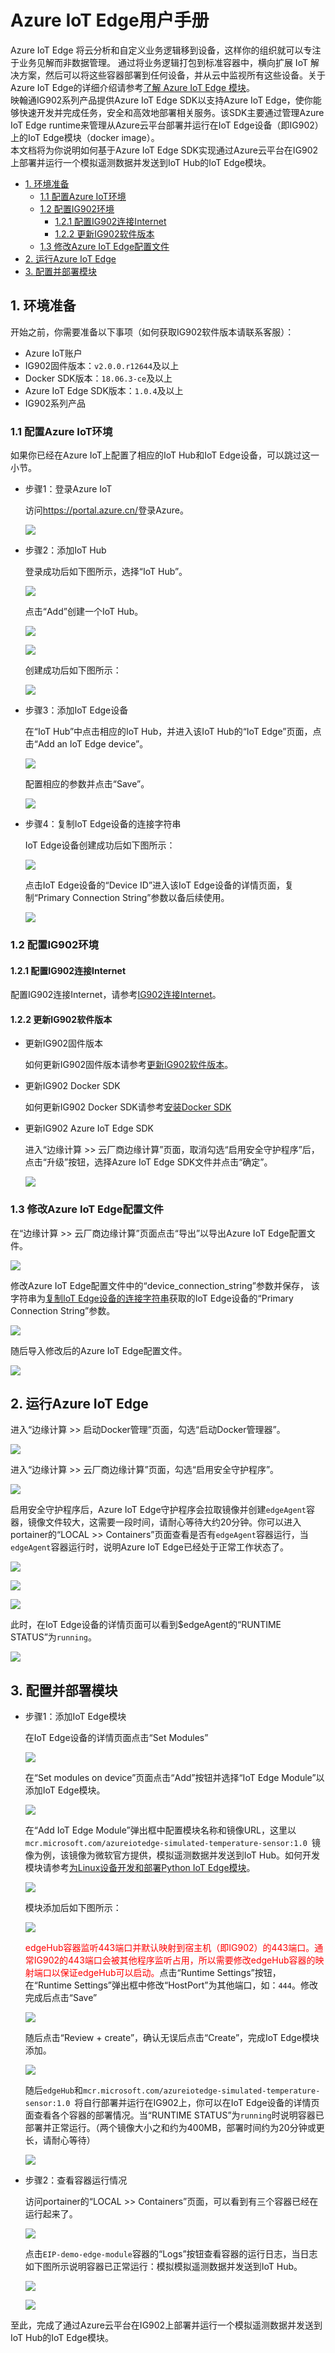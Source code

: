 # Azure IoT Edge用户手册
Azure IoT Edge 将云分析和自定义业务逻辑移到设备，这样你的组织就可以专注于业务见解而非数据管理。 通过将业务逻辑打包到标准容器中，横向扩展 IoT 解决方案，然后可以将这些容器部署到任何设备，并从云中监视所有这些设备。关于Azure IoT Edge的详细介绍请参考[了解 Azure IoT Edge 模块](https://docs.azure.cn/zh-cn/iot-edge/iot-edge-modules)。  
映翰通IG902系列产品提供Azure IoT Edge SDK以支持Azure IoT Edge，使你能够快速开发并完成任务，安全和高效地部署相关服务。该SDK主要通过管理Azure IoT Edge runtime来管理从Azure云平台部署并运行在IoT Edge设备（即IG902）上的IoT Edge模块（docker image）。  
本文档将为你说明如何基于Azure IoT Edge SDK实现通过Azure云平台在IG902上部署并运行一个模拟遥测数据并发送到IoT Hub的IoT Edge模块。

  - [1. 环境准备](#environmental-preparation)
    - [1.1 配置Azure IoT环境](#configure-azure-iot-environment)
    - [1.2 配置IG902环境](#configure-ig902-environment)
      - [1.2.1 配置IG902连接Internet](#configure-wan)
      - [1.2.2 更新IG902软件版本](#update-ig902-software-version)
    - [1.3 修改Azure IoT Edge配置文件](#change-azure-iot-edge-configuration-file)
  - [2. 运行Azure IoT Edge](#run-azure-iot-edge)
  - [3. 配置并部署模块](#configure-and-deploy-modules)

<a id="environmental-preparation"> </a>  

## 1. 环境准备
开始之前，你需要准备以下事项（如何获取IG902软件版本请联系客服）：
- Azure IoT账户
- IG902固件版本：`v2.0.0.r12644`及以上
- Docker SDK版本：`18.06.3-ce`及以上
- Azure IoT Edge SDK版本：`1.0.4`及以上
- IG902系列产品

<a id="configure-azure-iot-environment"> </a>  

### 1.1 配置Azure IoT环境
如果你已经在Azure IoT上配置了相应的IoT Hub和IoT Edge设备，可以跳过这一小节。
- 步骤1：登录Azure IoT  

  访问<https://portal.azure.cn/>登录Azure。  

  ![](images/2020-04-01-11-17-22.png)  

- 步骤2：添加IoT Hub  

  登录成功后如下图所示，选择“IoT Hub”。  

  ![](images/2020-04-01-11-20-56.png)  

  点击“Add”创建一个IoT Hub。  

  ![](images/2020-04-01-11-22-39.png)  

  ![](images/2020-04-01-11-25-09.png)  

  创建成功后如下图所示：  

  ![](images/2020-04-01-11-28-51.png)  

- 步骤3：添加IoT Edge设备  

  在“IoT Hub”中点击相应的IoT Hub，并进入该IoT Hub的“IoT Edge”页面，点击“Add an IoT Edge device”。  

  ![](images/2020-07-01-10-43-59.png)  

  配置相应的参数并点击“Save”。  

  ![](images/2020-07-01-10-45-04.png)

<a id="copy-connection-string"> </a>  

- 步骤4：复制IoT Edge设备的连接字符串  

  IoT Edge设备创建成功后如下图所示：  

  ![](images/2020-07-01-10-46-25.png)  

  点击IoT Edge设备的“Device ID”进入该IoT Edge设备的详情页面，复制“Primary Connection String”参数以备后续使用。  

  ![](images/2020-07-01-10-48-09.png)


<a id="configure-ig902-environment"> </a>  

### 1.2 配置IG902环境

<a id="configure-wan"> </a>  

#### 1.2.1 配置IG902连接Internet
配置IG902连接Internet，请参考[IG902连接Internet](http://manual.ig.inhand.com.cn/zh_CN/latest/IG902-Quick-Start-Manual-CN.html#set-wan-parameters)。

<a id="update-ig902-software-version"> </a>  

#### 1.2.2 更新IG902软件版本
- 更新IG902固件版本  

  如何更新IG902固件版本请参考[更新IG902软件版本](http://manual.ig.inhand.com.cn/zh_CN/latest/IG902-Quick-Start-Manual-CN.html#update-the-software)。
- 更新IG902 Docker SDK  

  如何更新IG902 Docker SDK请参考[安装Docker SDK](http://docker.ig.inhand.com.cn/zh_CN/latest/Docker-user-manual-CN.html#install-docker-sdk-and-enable-docker-manager)
- 更新IG902 Azure IoT Edge SDK  

  进入“边缘计算 >> 云厂商边缘计算”页面，取消勾选“启用安全守护程序”后，点击“升级”按钮，选择Azure IoT Edge SDK文件并点击“确定”。  
  
  ![](images/2020-07-01-11-07-21.png)  

<a id="change-azure-iot-edge-configuration-file"> </a>  

### 1.3 修改Azure IoT Edge配置文件
  在“边缘计算 >> 云厂商边缘计算”页面点击“导出”以导出Azure IoT Edge配置文件。  
  
  ![](images/2020-07-01-11-07-48.png)  

  修改Azure IoT Edge配置文件中的“device_connection_string”参数并保存， 该字符串为[复制IoT Edge设备的连接字符串](#copy-connection-string)获取的IoT Edge设备的“Primary Connection String”参数。  
  
  ![](images/2020-07-01-11-10-20.png)  

  随后导入修改后的Azure IoT Edge配置文件。  

  ![](images/2020-07-01-11-13-34.png)

<a id="run-azure-iot-edge"> </a>  

## 2. 运行Azure IoT Edge
  进入“边缘计算 >> 启动Docker管理”页面，勾选“启动Docker管理器”。  

  ![](images/2020-07-01-11-15-17.png)  

  进入“边缘计算 >> 云厂商边缘计算”页面，勾选“启用安全守护程序”。  

  ![](images/2020-07-01-11-16-35.png)  

  启用安全守护程序后，Azure IoT Edge守护程序会拉取镜像并创建`edgeAgent`容器，镜像文件较大，这需要一段时间，请耐心等待大约20分钟。你可以进入portainer的“LOCAL >> Containers”页面查看是否有`edgeAgent`容器运行，当`edgeAgent`容器运行时，说明Azure IoT Edge已经处于正常工作状态了。
  
  ![](images/2020-07-01-13-19-07.png)  

  ![](images/2020-07-01-13-20-30.png)

  ![](images/2020-07-01-13-19-25.png)

  此时，在IoT Edge设备的详情页面可以看到$edgeAgent的“RUNTIME STATUS”为`running`。  

  ![](images/2020-07-01-14-55-52.png)

<a id="configure-and-deploy-modules"> </a>  

## 3. 配置并部署模块
- 步骤1：添加IoT Edge模块  

  在IoT Edge设备的详情页面点击“Set Modules”  

  ![](images/2020-07-01-13-23-33.png)  

  在“Set modules on device”页面点击“Add”按钮并选择“IoT Edge Module”以添加IoT Edge模块。  

  ![](images/2020-07-01-13-26-18.png)  

  在“Add IoT Edge Module”弹出框中配置模块名称和镜像URL，这里以`mcr.microsoft.com/azureiotedge-simulated-temperature-sensor:1.0 `镜像为例，该镜像为微软官方提供，模拟遥测数据并发送到IoT Hub。如何开发模块请参考[为Linux设备开发和部署Python IoT Edge模块](https://docs.microsoft.com/en-us/azure/iot-edge/tutorial-python-module)。  

  ![](images/2020-07-01-13-37-01.png)  

  模块添加后如下图所示：  

  ![](images/2020-07-01-15-00-29.png)  

  <font color=#FF0000>edgeHub容器监听443端口并默认映射到宿主机（即IG902）的443端口。通常IG902的443端口会被其他程序监听占用，所以需要修改edgeHub容器的映射端口以保证edgeHub可以启动。</font>点击“Runtime Settings”按钮，在“Runtime Settings”弹出框中修改“HostPort”为其他端口，如：`444`。修改完成后点击“Save”  

  ![](images/2020-07-01-13-48-56.png)  

  随后点击“Review + create”，确认无误后点击“Create”，完成IoT Edge模块添加。  

  ![](images/2020-07-01-13-52-17.png)  

  随后`edgeHub`和`mcr.microsoft.com/azureiotedge-simulated-temperature-sensor:1.0 `将自行部署并运行在IG902上，你可以在IoT Edge设备的详情页面查看各个容器的部署情况。当“RUNTIME STATUS”为`running`时说明容器已部署并正常运行。（两个镜像大小之和约为400MB，部署时间约为20分钟或更长，请耐心等待）  

  ![](images/2020-07-01-13-55-07.png)

- 步骤2：查看容器运行情况

  访问portainer的“LOCAL >> Containers”页面，可以看到有三个容器已经在运行起来了。  

  ![](images/2020-07-01-13-56-48.png)  

  点击`EIP-demo-edge-module`容器的“Logs”按钮查看容器的运行日志，当日志如下图所示说明容器已正常运行：模拟模拟遥测数据并发送到IoT Hub。  

  ![](images/2020-07-01-14-00-14.png)

  ![](images/2020-07-01-13-59-57.png)

至此，完成了通过Azure云平台在IG902上部署并运行一个模拟遥测数据并发送到IoT Hub的IoT Edge模块。